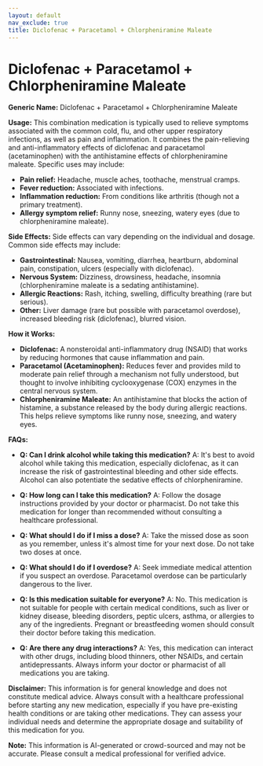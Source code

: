 ```yaml
---
layout: default
nav_exclude: true
title: Diclofenac + Paracetamol + Chlorpheniramine Maleate
---
```


# Diclofenac + Paracetamol + Chlorpheniramine Maleate

**Generic Name:** Diclofenac + Paracetamol + Chlorpheniramine Maleate

**Usage:** This combination medication is typically used to relieve symptoms associated with the common cold, flu, and other upper respiratory infections, as well as pain and inflammation.  It combines the pain-relieving and anti-inflammatory effects of diclofenac and paracetamol (acetaminophen) with the antihistamine effects of chlorpheniramine maleate.  Specific uses may include:

* **Pain relief:** Headache, muscle aches, toothache, menstrual cramps.
* **Fever reduction:** Associated with infections.
* **Inflammation reduction:**  From conditions like arthritis (though not a primary treatment).
* **Allergy symptom relief:** Runny nose, sneezing, watery eyes (due to chlorpheniramine maleate).


**Side Effects:**  Side effects can vary depending on the individual and dosage.  Common side effects may include:

* **Gastrointestinal:** Nausea, vomiting, diarrhea, heartburn, abdominal pain, constipation, ulcers (especially with diclofenac).
* **Nervous System:** Dizziness, drowsiness, headache, insomnia (chlorpheniramine maleate is a sedating antihistamine).
* **Allergic Reactions:** Rash, itching, swelling, difficulty breathing (rare but serious).
* **Other:** Liver damage (rare but possible with paracetamol overdose), increased bleeding risk (diclofenac), blurred vision.


**How it Works:**

* **Diclofenac:**  A nonsteroidal anti-inflammatory drug (NSAID) that works by reducing hormones that cause inflammation and pain.
* **Paracetamol (Acetaminophen):**  Reduces fever and provides mild to moderate pain relief through a mechanism not fully understood, but thought to involve inhibiting cyclooxygenase (COX) enzymes in the central nervous system.
* **Chlorpheniramine Maleate:** An antihistamine that blocks the action of histamine, a substance released by the body during allergic reactions. This helps relieve symptoms like runny nose, sneezing, and watery eyes.


**FAQs:**

* **Q: Can I drink alcohol while taking this medication?**  A:  It's best to avoid alcohol while taking this medication, especially diclofenac, as it can increase the risk of gastrointestinal bleeding and other side effects. Alcohol can also potentiate the sedative effects of chlorpheniramine.

* **Q: How long can I take this medication?** A:  Follow the dosage instructions provided by your doctor or pharmacist.  Do not take this medication for longer than recommended without consulting a healthcare professional.

* **Q: What should I do if I miss a dose?** A: Take the missed dose as soon as you remember, unless it's almost time for your next dose. Do not take two doses at once.

* **Q: What should I do if I overdose?** A: Seek immediate medical attention if you suspect an overdose.  Paracetamol overdose can be particularly dangerous to the liver.

* **Q:  Is this medication suitable for everyone?** A: No. This medication is not suitable for people with certain medical conditions, such as liver or kidney disease, bleeding disorders, peptic ulcers, asthma, or allergies to any of the ingredients.  Pregnant or breastfeeding women should consult their doctor before taking this medication.

* **Q:  Are there any drug interactions?** A: Yes, this medication can interact with other drugs, including blood thinners, other NSAIDs, and certain antidepressants.  Always inform your doctor or pharmacist of all medications you are taking.


**Disclaimer:** This information is for general knowledge and does not constitute medical advice. Always consult with a healthcare professional before starting any new medication, especially if you have pre-existing health conditions or are taking other medications.  They can assess your individual needs and determine the appropriate dosage and suitability of this medication for you.


**Note:** This information is AI-generated or crowd-sourced and may not be accurate. Please consult a medical professional for verified advice.